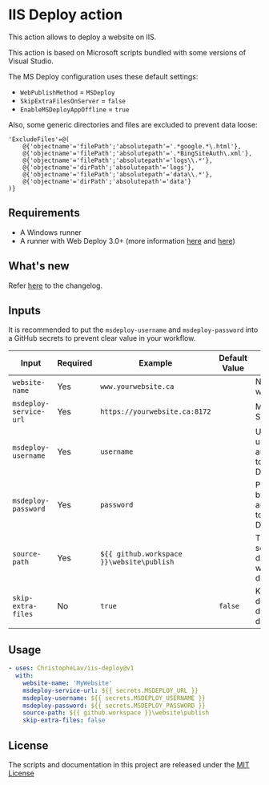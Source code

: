 # IIS Deploy action

This action allows to deploy a website on IIS.

This action is based on Microsoft scripts bundled with some versions of Visual Studio.

The MS Deploy configuration uses these default settings:
- `WebPublishMethod` = `MSDeploy`
- `SkipExtraFilesOnServer` = `false`
- `EnableMSDeployAppOffline` = `true`

Also, some generic directories and files are excluded to prevent data loose:

```
'ExcludeFiles'=@(
    @{'objectname'='filePath';'absolutepath'='.*google.*\.html'},
    @{'objectname'='filePath';'absolutepath'='.*BingSiteAuth\.xml'},
    @{'objectname'='filePath';'absolutepath'='logs\\.*'},
    @{'objectname'='dirPath';'absolutepath'='logs'},
    @{'objectname'='filePath';'absolutepath'='data\\.*'},
    @{'objectname'='dirPath';'absolutepath'='data'}
)}
```

## Requirements

- A Windows runner
- A runner with Web Deploy 3.0+ (more information [here](https://www.iis.net/downloads/microsoft/web-deploy) and [here](https://docs.microsoft.com/en-us/previous-versions/windows/it-pro/windows-server-2008-r2-and-2008/dd568996(v=ws.10)))

## What's new

Refer [here](CHANGELOG.md) to the changelog.

## Inputs

It is recommended to put the `msdeploy-username` and `msdeploy-password` into a GitHub secrets to prevent clear value in your workflow.

| Input | Required | Example | Default Value | Description |
|-|-|-|-|-|
| `website-name`          | Yes | `www.yourwebsite.ca`  | | Name of your website on IIS |
| `msdeploy-service-url`  | Yes | `https://yourwebsite.ca:8172` | | MS Deploy Service URL |
| `msdeploy-username`     | Yes | `username`        | | Username used by Basic authentication to the MS Deploy Service |
| `msdeploy-password`     | Yes | `password`        | | Password used by Basic authentication to the MS Deploy Service |
| `source-path`           | Yes | `${{ github.workspace }}\website\publish`  | | The path to the source directory that will be deployed |
| `skip-extra-files`      | No  | `true`  | `false` | Keep existing directories/files during deployment |

## Usage

<!-- start usage -->
```yaml
- uses: ChristopheLav/iis-deploy@v1
  with:
    website-name: 'MyWebsite'
    msdeploy-service-url: ${{ secrets.MSDEPLOY_URL }}
    msdeploy-username: ${{ secrets.MSDEPLOY_USERNAME }}
    msdeploy-password: ${{ secrets.MSDEPLOY_PASSWORD }}
    source-path: ${{ github.workspace }}\website\publish
    skip-extra-files: false
```
<!-- end usage -->

## License

The scripts and documentation in this project are released under the [MIT License](LICENSE)
